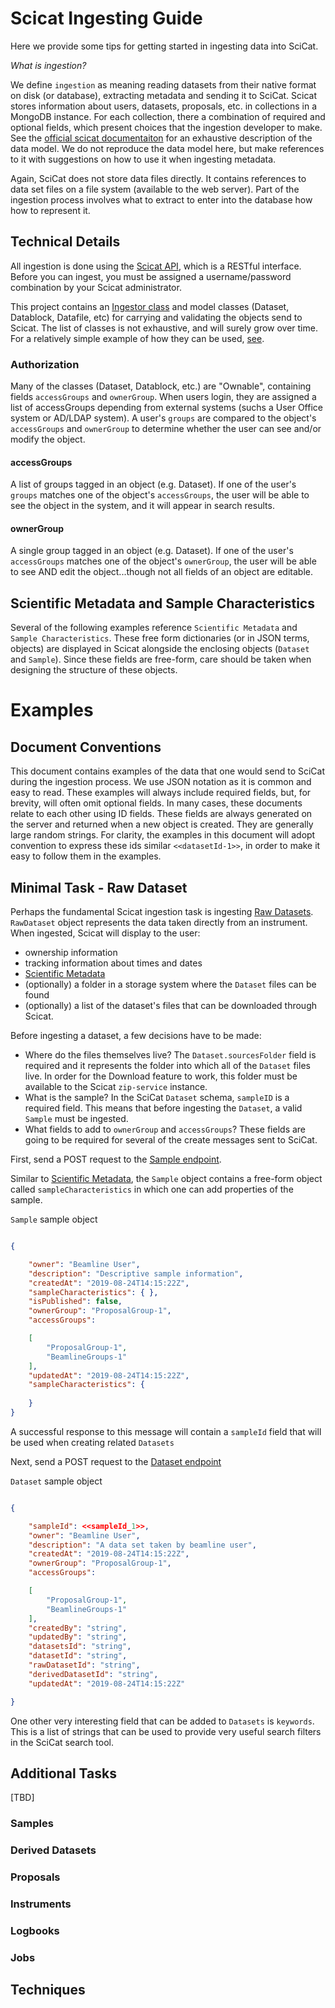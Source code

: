 # Scicat Ingesting Guide
Here we provide some tips for getting started in ingesting data into SciCat.

<i>What is ingestion?</i> 

We define `ingestion` as meaning reading datasets from their native format on disk (or database), extracting metadata and sending it to SciCat. Scicat stores information about users, datasets, proposals, etc. in collections in a MongoDB instance. For each collection, there a combination of required and optional fields, which present choices that the ingestion developer to make. See the [official scicat documentaiton](https://scicatproject.github.io/documentation/Development/Data_Model.html) for an exhaustive description of the data model. We do not reproduce the data model here, but make references to it with suggestions on how to use it when ingesting metadata.

Again, SciCat does not store data files directly. It contains references to data set files on a file system (available to the web server). Part of the ingestion process involves what to extract to enter into the database how how to represent it.

## Technical Details
All ingestion is done using the [Scicat API](https://scicatproject.github.io/api/), which is a RESTful interface. Before you can ingest, you must be assigned a username/password combination by your Scicat administrator. 

This project contains an [Ingestor class](../scicat_ingestor/ingestor.py) and model classes (Dataset, Datablock, Datafile, etc) for carrying and validating the objects send to Scicat. The list of classes is not exhaustive, and will surely grow over time. For a relatively simple example of how they can be used, [see](../scicat_ingestor/jobs/als_11012_ccd_theta.py). 


### Authorization
Many of the classes (Dataset, Datablock, etc.) are "Ownable", containing fields `accessGroups` and `ownerGroup`. When users login, they are assigned a list of accessGroups depending from external systems (suchs a User Office system or AD/LDAP system). A user's `groups` are compared to the object's `accessGroups` and `ownerGroup` to determine whether the user can see and/or modify the object.

#### accessGroups
A list of groups tagged in an object (e.g. Dataset). If one of the user's `groups` matches one of the object's `accessGroups`, the user will be able to see the object in the system, and it will appear in search results.

#### ownerGroup
A single group tagged in an object (e.g. Dataset). If one of the user's `accessGroups` matches one of the object's `ownerGroup`, the user will be able to see AND edit the object...though not all fields of an object are editable.

## Scientific Metadata and Sample Characteristics
Several of the following examples reference `Scientific Metadata` and `Sample Characteristics`. These  free form dictionaries (or in JSON terms, objects) are displayed in Scicat alongside the enclosing objects (`Dataset` and `Sample`). Since these fields are free-form, care should be taken when designing the structure of these objects.

# Examples

## Document Conventions
This document contains examples of the data that one would send to SciCat during the ingestion process. We use JSON notation as it is common and easy to read. These examples will always include required fields, but, for brevity, will often omit optional fields. In many cases, these documents relate to each other using ID fields. These fields are always generated on the server and returned when a new object is created. They are generally large random strings. For clarity, the examples in this document will adopt convention to express these ids similar `<<datasetId-1>>`, in order to make it easy to follow them in the examples.

## Minimal Task - Raw Dataset
Perhaps the fundamental Scicat ingestion task is ingesting [Raw Datasets](https://scicatproject.github.io/documentation/Development/Data_Model.html#rawdataset). `RawDataset` object represents the data taken directly from an instrument. When ingested, Scicat will display to the user:
* ownership information
* tracking information about times and dates
* [Scientific Metadata](scientific_metadata)
* (optionally) a folder in a storage system where the `Dataset` files can be found
* (optionally) a list of the dataset's files that can be downloaded through Scicat.

Before ingesting a dataset, a few decisions have to be made:

* Where do the files themselves live? The `Dataset.sourcesFolder` field is required and it represents the folder into which all of the `Dataset` files live. In order for the Download feature to work, this folder must be available to the Scicat `zip-service` instance.
* What is the sample? In the SciCat `Dataset` schema, `sampleID` is a required field. This means that before ingesting the `Dataset`, a valid `Sample` must be ingested.
* What fields to add to `ownerGroup` and `accessGroups`? These fields are going to be required for several of the create messages sent to SciCat.

First, send a POST request to the [Sample endpoint](https://scicatproject.github.io/api/#operation/Sample.create). 

Similar to [Scientific Metadata](scientific_metadata), the `Sample` object contains a free-form object called `sampleCharacteristics` in which one can add properties of the sample.

`Sample` sample object
``` json

{

    "owner": "Beamline User",
    "description": "Descriptive sample information",
    "createdAt": "2019-08-24T14:15:22Z",
    "sampleCharacteristics": { },
    "isPublished": false,
    "ownerGroup": "ProposalGroup-1",
    "accessGroups": 

    [
        "ProposalGroup-1",
        "BeamlineGroups-1"
    ],
    "updatedAt": "2019-08-24T14:15:22Z",
    "sampleCharacteristics": {
        
    }
}
```
A successful response to this message will contain a `sampleId` field that will be used when creating related `Datasets`

Next, send a POST request to the [Dataset endpoint](https://scicatproject.github.io/api/#operation/Dataset.create)


`Dataset` sample object
``` json

{

    "sampleId": <<sampleId_1>>,
    "owner": "Beamline User",
    "description": "A data set taken by beamline user",
    "createdAt": "2019-08-24T14:15:22Z",
    "ownerGroup": "ProposalGroup-1",
    "accessGroups": 

    [
        "ProposalGroup-1",
        "BeamlineGroups-1"
    ],
    "createdBy": "string",
    "updatedBy": "string",
    "datasetsId": "string",
    "datasetId": "string",
    "rawDatasetId": "string",
    "derivedDatasetId": "string",
    "updatedAt": "2019-08-24T14:15:22Z"

}

```

One other very interesting field that can be added to `Datasets` is `keywords`. This is a list of strings that can be used to provide very useful search filters in the SciCat search tool. 


## Additional Tasks
[TBD]

### Samples

### Derived Datasets

### Proposals

### Instruments

### Logbooks

### Jobs

## Techniques


